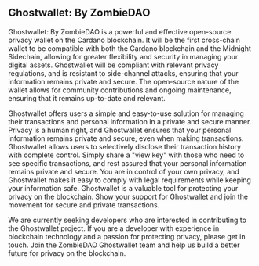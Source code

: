 ## Ghostwallet: By ZombieDAO

Ghostwallet: By ZombieDAO is a powerful and effective open-source privacy wallet on the Cardano blockchain. It will be the first cross-chain wallet to be compatible with both the Cardano blockchain and the Midnight Sidechain, allowing for greater flexibility and security in managing your digital assets.  Ghostwallet will be compliant with relevant privacy regulations, and is resistant to side-channel attacks, ensuring that your information remains private and secure.  The open-source nature of the wallet allows for community contributions and ongoing maintenance, ensuring that it remains up-to-date and relevant. 

Ghostwallet offers users a simple and easy-to-use solution for managing their transactions and personal information in a private and secure manner. Privacy is a human right, and Ghostwallet ensures that your personal information remains private and secure, even when making transactions. Ghostwallet allows users to selectively disclose their transaction history with complete control. Simply share a "view key" with those who need to see specific transactions, and rest assured that your personal information remains private and secure. You are in control of your own privacy, and Ghostwallet makes it easy to comply with legal requirements while keeping your information safe. Ghostwallet is a valuable tool for protecting your privacy on the blockchain. Show your support for Ghostwallet and join the movement for secure and private transactions. 

We are currently seeking developers who are interested in contributing to the Ghostwallet project. If you are a developer with experience in blockchain technology and a passion for protecting privacy, please get in touch. Join the ZombieDAO Ghostwallet team and help us build a better future for privacy on the blockchain.
